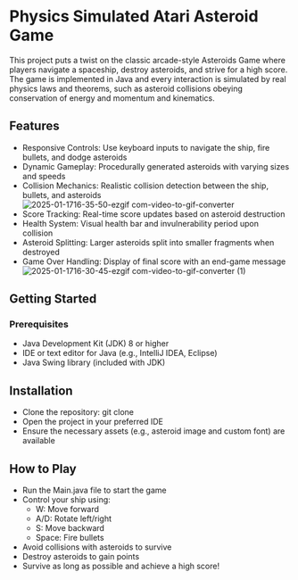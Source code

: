# Physics Simulated Atari Asteroid Game
This project puts a twist on the classic arcade-style Asteroids Game where players navigate a spaceship, destroy asteroids, and strive for a high score. The game is implemented in Java and every interaction is simulated by real physics laws and theorems, such as asteroid collisions obeying conservation of energy and momentum and kinematics.




## Features
- Responsive Controls: Use keyboard inputs to navigate the ship, fire bullets, and dodge asteroids
- Dynamic Gameplay: Procedurally generated asteroids with varying sizes and speeds
- Collision Mechanics: Realistic collision detection between the ship, bullets, and asteroids
![2025-01-1716-35-50-ezgif com-video-to-gif-converter](https://github.com/user-attachments/assets/a1902527-19e4-4118-850e-f802de633e54)
- Score Tracking: Real-time score updates based on asteroid destruction
- Health System: Visual health bar and invulnerability period upon collision
- Asteroid Splitting: Larger asteroids split into smaller fragments when destroyed
- Game Over Handling: Display of final score with an end-game message
![2025-01-1716-30-45-ezgif com-video-to-gif-converter (1)](https://github.com/user-attachments/assets/4c5b3412-9914-4fab-b37c-0e1192322f12)


## Getting Started

### Prerequisites
- Java Development Kit (JDK) 8 or higher
- IDE or text editor for Java (e.g., IntelliJ IDEA, Eclipse)
- Java Swing library (included with JDK)

## Installation
- Clone the repository: git clone <repository-url>
- Open the project in your preferred IDE
- Ensure the necessary assets (e.g., asteroid image and custom font) are available

## How to Play
- Run the Main.java file to start the game
- Control your ship using:
  - W: Move forward
  - A/D: Rotate left/right
  - S: Move backward
  - Space: Fire bullets
- Avoid collisions with asteroids to survive
- Destroy asteroids to gain points
- Survive as long as possible and achieve a high score!
